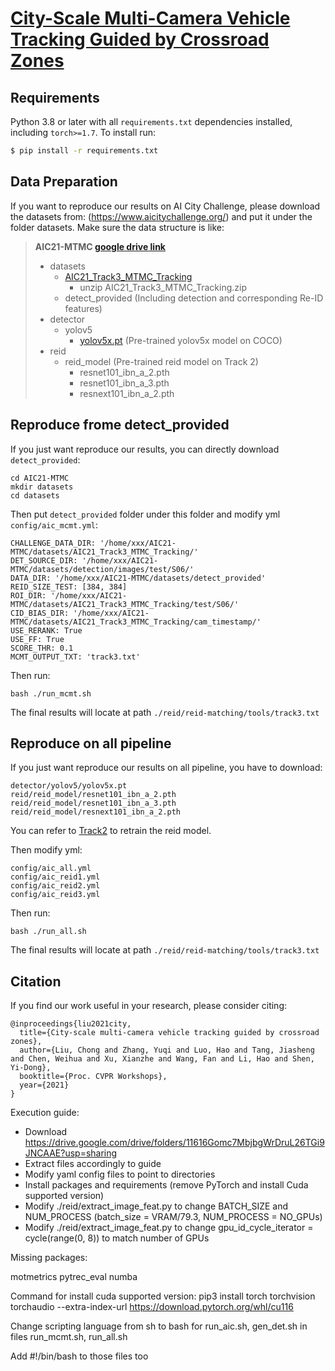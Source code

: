 # [City-Scale Multi-Camera Vehicle Tracking Guided by Crossroad Zones](https://arxiv.org/pdf/2105.06623.pdf)

## Requirements

Python 3.8 or later with all ```requirements.txt``` dependencies installed, including `torch>=1.7`. To install run:
```bash
$ pip install -r requirements.txt
```

## Data Preparation
If you want to reproduce our results on AI City Challenge,
please download the datasets from: (https://www.aicitychallenge.org/)
and put it under the folder datasets.
Make sure the data structure is like:

> **AIC21-MTMC [google drive link](https://drive.google.com/drive/folders/11616Gomc7MbjbgWrDruL26TGi9JNCAAE?usp=sharing)**
>   * datasets
>     * [AIC21_Track3_MTMC_Tracking](https://www.aicitychallenge.org/2021-data-and-evaluation/)
>       * unzip AIC21_Track3_MTMC_Tracking.zip
>     * detect_provided (Including detection and corresponding Re-ID features)
>   * detector
>     * yolov5
>       * [yolov5x.pt](https://github.com/ultralytics/yolov5/releases/download/v4.0/yolov5x.pt) (Pre-trained yolov5x model on COCO)
>   * reid
>     * reid_model (Pre-trained reid model on Track 2)
>       * resnet101_ibn_a_2.pth
>       * resnet101_ibn_a_3.pth
>       * resnext101_ibn_a_2.pth

## Reproduce frome detect_provided 
If you just want reproduce our results, you can directly download ```detect_provided```:
```
cd AIC21-MTMC
mkdir datasets
cd datasets
```
Then put ```detect_provided``` folder under this folder and modify yml ```config/aic_mcmt.yml```:
```
CHALLENGE_DATA_DIR: '/home/xxx/AIC21-MTMC/datasets/AIC21_Track3_MTMC_Tracking/'
DET_SOURCE_DIR: '/home/xxx/AIC21-MTMC/datasets/detection/images/test/S06/'
DATA_DIR: '/home/xxx/AIC21-MTMC/datasets/detect_provided'
REID_SIZE_TEST: [384, 384]
ROI_DIR: '/home/xxx/AIC21-MTMC/datasets/AIC21_Track3_MTMC_Tracking/test/S06/'
CID_BIAS_DIR: '/home/xxx/AIC21-MTMC/datasets/AIC21_Track3_MTMC_Tracking/cam_timestamp/'
USE_RERANK: True
USE_FF: True
SCORE_THR: 0.1
MCMT_OUTPUT_TXT: 'track3.txt'
```
Then run:
```
bash ./run_mcmt.sh
```

The final results will locate at path ```./reid/reid-matching/tools/track3.txt```

## Reproduce on all pipeline
If you just want reproduce our results on all pipeline, you have to download:
```
detector/yolov5/yolov5x.pt
reid/reid_model/resnet101_ibn_a_2.pth
reid/reid_model/resnet101_ibn_a_3.pth
reid/reid_model/resnext101_ibn_a_2.pth
```
You can refer to [Track2](https://github.com/michuanhaohao/AICITY2021_Track2_DMT) to retrain the reid model.

Then modify yml:
```
config/aic_all.yml
config/aic_reid1.yml
config/aic_reid2.yml
config/aic_reid3.yml
```
Then run:
```
bash ./run_all.sh
```

The final results will locate at path ```./reid/reid-matching/tools/track3.txt```

## Citation
If you find our work useful in your research, please consider citing:
```
@inproceedings{liu2021city,
  title={City-scale multi-camera vehicle tracking guided by crossroad zones},
  author={Liu, Chong and Zhang, Yuqi and Luo, Hao and Tang, Jiasheng and Chen, Weihua and Xu, Xianzhe and Wang, Fan and Li, Hao and Shen, Yi-Dong},
  booktitle={Proc. CVPR Workshops},
  year={2021}
}
```
Execution guide:
- Download https://drive.google.com/drive/folders/11616Gomc7MbjbgWrDruL26TGi9JNCAAE?usp=sharing
- Extract files accordingly to guide
- Modify yaml config files to point to directories
- Install packages and requirements (remove PyTorch and install Cuda supported version)
- Modify ./reid/extract_image_feat.py to change BATCH_SIZE and NUM_PROCESS (batch_size = VRAM/79.3, NUM_PROCESS = NO_GPUs)
- Modify ./reid/extract_image_feat.py to change gpu_id_cycle_iterator = cycle(range(0, 8)) to match number of GPUs

Missing packages:

motmetrics
pytrec_eval
numba

Command for install cuda supported version: 
pip3 install torch torchvision torchaudio --extra-index-url https://download.pytorch.org/whl/cu116

Change scripting language from sh to bash for run_aic.sh, gen_det.sh in files run_mcmt.sh, run_all.sh

Add #!/bin/bash to those files too
